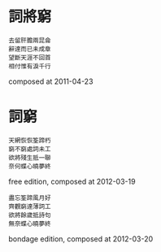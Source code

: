 詞將窮
=======

    去留肝膽兩昆侖
    辭達而已未成章
    望斷天涯不回首
    相付惟有淚千行

composed at 2011-04-23

詞窮
====

    天網恢恢筌蹄朽
    窮不窮處詞未工
    欲將殘生抵一聯
    奈何蝶心曉夢終

free edition, composed at 2012-03-19

    盡忘筌蹄風月好
    齊觀窮達薄詞工
    欲將餘歲抵詩句
    無奈蝶心曉夢終

bondage edition, composed at 2012-03-20
